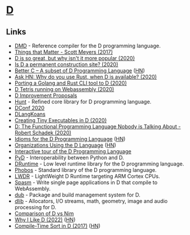 # [D](https://dlang.org)

## Links

- [DMD](https://github.com/dlang/dmd) - Reference compiler for the D programming language.
- [Things that Matter - Scott Meyers (2017)](https://www.youtube.com/watch?v=RT46MpK39rQ)
- [D is so great, but why isn't it more popular (2020)](https://www.reddit.com/r/d_language/comments/esp6vu/d_is_so_great_but_why_isnt_it_more_popular/)
- [Is D a permanent construction site? (2020)](https://www.reddit.com/r/d_language/comments/elqrtd/is_d_a_permanent_construction_site/)
- [Better C – A subset of D Programming Language](https://dlang.org/spec/betterc.html) ([HN](https://news.ycombinator.com/item?id=23005297))
- [Ask HN: Why do you use Rust, when D is available? (2020)](https://news.ycombinator.com/item?id=23494490)
- [Porting a Golang and Rust CLI tool to D (2020)](https://pingfrommorocco.blogspot.com/2020/08/porting-golang-and-rust-cli-tool-to-d.html)
- [D Tetris running on Webassembly (2020)](http://dpldocs.info/this-week-in-d/Blog.Posted_2020_08_10.html)
- [D Improvement Proposals](https://github.com/dlang/DIPs)
- [Hunt](https://github.com/huntlabs/hunt) - Refined core library for D programming language.
- [DConf 2020](https://dconf.org/2020/online/index.html)
- [DLangKoans](https://github.com/ilmanzo/DLangKoans)
- [Creating Tiny Executables in D (2020)](https://abqexpert.com/2020/11/16/creating-tiny-executables-in-d/)
- [D: The Functional Programming Language Nobody is Talking About - Robert Schadek (2020)](https://www.youtube.com/watch?v=MgcYKqiEpqQ)
- [Idioms for the D Programming Language](https://p0nce.github.io/d-idioms/) ([HN](https://news.ycombinator.com/item?id=26105564))
- [Organizations Using the D Language](https://dlang.org/orgs-using-d.html) ([HN](https://news.ycombinator.com/item?id=26158191))
- [Interactive tour of the D Programming Language](https://tour.dlang.org/)
- [PyD](https://github.com/ariovistus/pyd) - Interoperability between Python and D.
- [DRuntime](https://github.com/dlang/druntime) - Low level runtime library for the D programming language.
- [Phobos](https://github.com/dlang/phobos) - Standard library of the D programming language.
- [LWDR](https://github.com/hmmdyl/LWDR) - LightWeight D Runtime targeting ARM Cortex CPUs.
- [Spasm](https://github.com/skoppe/spasm) - Write single page applications in D that compile to WebAssembly.
- [dub](https://github.com/dlang/dub) - Package and build management system for D.
- [dlib](https://github.com/gecko0307/dlib) - Allocators, I/O streams, math, geometry, image and audio processing for D.
- [Comparison of D vs Nim](https://github.com/timotheecour/D_vs_nim)
- [Why I Like D (2022)](https://aradaelli.com/blog/why-i-like-d/) ([HN](https://news.ycombinator.com/item?id=29863557))
- [Compile-Time Sort in D (2017)](https://dlang.org/blog/2017/06/05/compile-time-sort-in-d/) ([HN](https://news.ycombinator.com/item?id=30317408))
